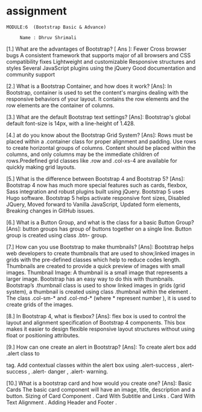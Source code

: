 # assignment
 	MODULE:6  (Bootstrap Basic & Advance)
  
         Name : Dhruv Shrimali


[1.]  What are the advantages of Bootstrap?
[ Ans ]:  Fewer Cross browser bugs A consistent framework that supports major of all browsers and CSS compatibility fixes Lightweight and customizable Responsive structures and styles Several JavaScript plugins using the jQuery Good  documentation and community support

[2.]  What is a Bootstrap Container, and how does it work?
[Ans]: In Bootstrap, container is used to set the content's margins dealing with the responsive behaviors of your layout. It contains the row elements and the row elements are the container of columns.

[3.] What are the default Bootstrap text settings?
[Ans]: Bootstrap's global default font-size is 14px, with a line-height of 1.428.

[4.] at do you know about the Bootstrap Grid System?
[Ans]: Rows must be placed within a .container class for proper alignment and padding. Use rows to create horizontal groups of columns. Content should be placed within the columns, and only columns may be the immediate children of rows.Predefined grid classes like .row and .col-xs-4 are available for quickly making grid layouts.

[5.]	 What is the difference between Bootstrap 4 and Bootstrap 5?
[Ans]: Bootstrap 4 now has much more special features such as cards, flexbox, Sass integration and robust plugins built using jQuery.
Bootstrap 5 uses Hugo software. Bootstrap 5 helps activate responsive font sizes, Disabled JQuery, Moved forward to Vanilla JavaScript, Updated form elements, Breaking changes in GitHub issues.

[6.]	 What is a Button Group, and what is the class for a basic Button Group?
[Ans]: button groups has group of buttons together on a single line. Button group is created using class .btn- group. 

[7.] How can you use Bootstrap to make thumbnails?
[Ans]: Bootstrap helps web developers to create thumbnails that are used to show,linked images in grids with the pre-defined classes which help to reduce codes length. Thumbnails are created to provide a quick preview of images with small images.
Thumbnail Image: A thumbnail is a small image that represents a larger image. Bootstrap has an easy way to do this with thumbnails. Bootstrap’s .thumbnail class is used to show linked images in grids (grid system), a thumbnail is created using class .thumbnail within the element <a>.	The class .col-sm-* and .col-md-* (where * represent number ), it is used to create grids of the images.

[8.] In Bootstrap 4, what is flexbox?
[Ans]: flex box is used to control the layout and alignment specification of Bootstrap 4 components. This box makes it easier to design flexible responsive layout structures without using float or positioning attributes.

[9.] How can one create an alert in Bootstrap?
[Ans]: To create alert box add .alert class to <div> tag.
Add contextual classes within the alert box using .alert-success , alert-success , .alert-
danger , .alert- warning.

[10.]  What is a bootstrap card and how would you create one?
[Ans]: Basic Cards The basic card component will have an image, title, description and a button. Sizing of Card Component . Card With Subtitle and
Links . Card With Text  Alignment .
Adding Header and Footer .
